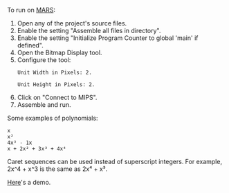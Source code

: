 To run on [MARS](http://courses.missouristate.edu/KenVollmar/mars/):

1. Open any of the project's source files.
2. Enable the setting "Assemble all files in directory".	
3. Enable the setting "Initialize Program Counter to global 'main' if defined".	
4. Open the Bitmap Display tool.	
5. Configure the tool:	
		<pre><code>Unit Width in Pixels:  2.		
		Unit Height in Pixels: 2.</code></pre>
6. Click on "Connect to MIPS".	
7. Assemble and run.
		

Some examples of polynomials:

	x
	x²
	4x³ - 1x
	x + 2x² + 3x³ + 4x⁴
	
Caret sequences can be used instead of superscript integers.
For example, 2x^4 + x^3 is the same as 2x⁴ + x³.

[Here](example.mp4?raw=true)'s a demo.
